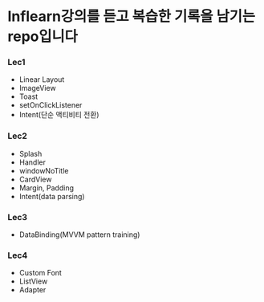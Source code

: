 # Inflearn강의를 듣고 복습한 기록을 남기는 repo입니다 

### Lec1

- Linear Layout
- ImageView
- Toast
- setOnClickListener
- Intent(단순 액티비티 전환)

### Lec2

- Splash
- Handler
- windowNoTitle
- CardView
- Margin, Padding
- Intent(data parsing)

### Lec3

- DataBinding(MVVM pattern training)

### Lec4

- Custom Font
- ListView
- Adapter
